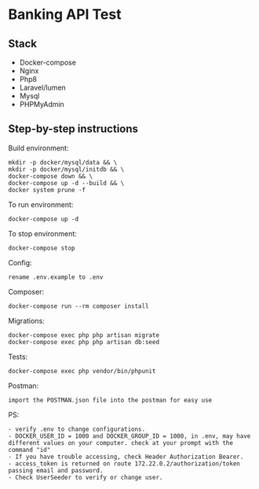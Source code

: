 # Banking API Test

## Stack
* Docker-compose
* Nginx
* Php8
* Laravel/lumen
* Mysql
* PHPMyAdmin

## Step-by-step instructions
Build environment:
    
    mkdir -p docker/mysql/data && \
	mkdir -p docker/mysql/initdb && \
	docker-compose down && \
	docker-compose up -d --build && \
	docker system prune -f    

To run environment:

    docker-compose up -d

To stop environment:

    docker-compose stop

Config:

    rename .env.example to .env

Composer:

    docker-compose run --rm composer install

Migrations:

    docker-compose exec php php artisan migrate
    docker-compose exec php php artisan db:seed

Tests:

    docker-compose exec php vendor/bin/phpunit

Postman:
    
    import the POSTMAN.json file into the postman for easy use 

PS:

    - verify .env to change configurations.
    - DOCKER_USER_ID = 1000 and DOCKER_GROUP_ID = 1000, in .env, may have different values on your computer. check at your prompt with the command "id" 
    - If you have trouble accessing, check Header Authorization Bearer.
    - access_token is returned on route 172.22.0.2/authorization/token passing email and password.
    - Check UserSeeder to verify or change user.
